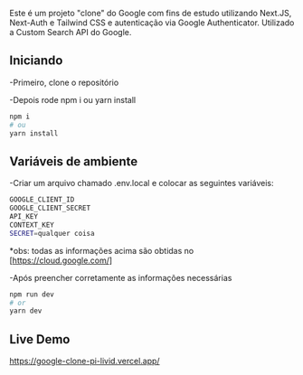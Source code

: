 Este é um projeto "clone" do Google com fins de estudo utilizando Next.JS, Next-Auth e Tailwind CSS e autenticação via Google Authenticator.
Utilizado a Custom Search API do Google.

## Iniciando

-Primeiro, clone o repositório

-Depois rode npm i ou yarn install

```bash
npm i
# ou
yarn install
```

## Variáveis de ambiente

-Criar um arquivo chamado .env.local e colocar as seguintes variáveis:

```bash
GOOGLE_CLIENT_ID
GOOGLE_CLIENT_SECRET
API_KEY
CONTEXT_KEY
SECRET=qualquer coisa
```

\*obs: todas as informações acima são obtidas no [https://cloud.google.com/]

-Após preencher corretamente as informações necessárias

```bash
npm run dev
# or
yarn dev
```

## Live Demo

https://google-clone-pi-livid.vercel.app/

